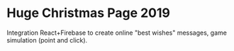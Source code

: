 # Huge Christmas Page 2019
Integration React+Firebase to create online "best wishes" messages, game simulation (point and click). 
